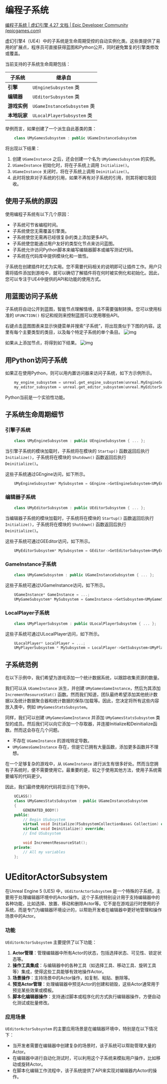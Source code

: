 # 编程子系统

[编程子系统 | 虚幻引擎 4.27 文档 | Epic Developer Community (epicgames.com)](https://dev.epicgames.com/documentation/zh-cn/unreal-engine/programming-subsystems?application_version=4.27)

虚幻引擎4（UE4）中的子系统是生命周期受控的自动实例化类。这些类提供了易用的扩展点，程序员可直接获得蓝图和Python公开，同时避免繁复的引擎类修改或覆盖。

当前支持的子系统生命周期包括：

| 子系统       | 继承自                      |
| ------------ | --------------------------- |
| **引擎**     | `UEngineSubsystem` 类       |
| **编辑器**   | `UEditorSubsystem` 类       |
| **游戏实例** | `UGameInstanceSubsystem` 类 |
| **本地玩家** | `ULocalPlayerSubsystem` 类  |

举例而言，如果创建了一个派生自此基类的类：

```cpp
	class UMyGamesSubsystem : public UGameInstanceSubsystem
```

将出现以下结果：

1. 创建 `UGameInstance` 之后，还会创建一个名为 `UMyGamesSubsystem` 的实例。
2. `UGameInstance` 初始化时，将在子系统上调用 `Initialize()`。
3. `UGameInstance` 关闭时，将在子系统上调用 `Deinitialize()`。
4. 此时将放弃对子系统的引用，如果不再有对子系统的引用，则其将被垃圾回收。

## 使用子系统的原因

使用编程子系统有以下几个原因：

- 子系统可节省编程时间。
- 子系统使您无需覆盖引擎类。
- 子系统使您无需再已经很复杂的类上添加更多API。
- 子系统使您能通过用户友好的类型化节点来访问蓝图。
- 子系统允许访问Python脚本来编写编辑器脚本或编写测试代码。
- 子系统在代码库中提供模块化和一致性。

子系统在创建插件时尤为实用。您不需要代码相关的说明即可让插件工作。用户只需将插件添加到游戏中，就可以确切了解插件将在何时被实例化和初始化。因此，您可以专注于UE4中提供的API和功能的使用方式。

## 用蓝图访问子系统

子系统将自动公开到蓝图，智能节点理解情境，且不需要强制转换。您可以使用标准的 `UFUNCTION()` 标记和规则来控制蓝图可以使用哪些API。

右键点击蓝图图表来显示快捷菜单并搜索“子系统”，将出现类似于下图的内容。这里有每个主要类型的类目，以及每个特定子系统的单个条目。 ![img](https://d1iv7db44yhgxn.cloudfront.net/documentation/images/6967f786-b005-449a-92c0-4eef3f04ba36/subsystems_01.png)

如果从上添加节点，将得到如下结果。 ![img](https://d1iv7db44yhgxn.cloudfront.net/documentation/images/bd4f0f49-3943-49cc-8f2a-1bf96c61a218/subsystems_02.png)

## 用Python访问子系统

如果正在使用Python，则可以用内置访问器来访问子系统，如下方示例所示。

```cpp
	my_engine_subsystem = unreal.get_engine_subsystem(unreal.MyEngineSubsystem)
	my_editor_subsystem = unreal.get_editor_subsystem(unreal.MyEditorSubsystem)
```



Python当前是一个实验性功能。

## 子系统生命周期细节

### 引擎子系统

```cpp
	class UMyEngineSubsystem : public UEngineSubsystem { ... };
```

当引擎子系统的模块加载时，子系统将在模块的 `Startup()` 函数返回后执行 `Initialize()`，子系统将在模块的 `Shutdown()` 函数返回后执行 `Deinitialize()`。

这些子系统通过GEngine访问，如下所示。

```cpp
	UMyEngineSubsystem* MySubsystem = GEngine->GetEngineSubsystem<UMyEngineSubsystem>();
```

### 编辑器子系统

```cpp
	class UMyEditorSubsystem : public UEditorSubsystem { ... };
```

当编辑器子系统的模块加载时，子系统将在模块的 `Startup()` 函数返回后执行 `Initialize()`，子系统将在模块的 `Shutdown()` 函数返回后执行 `Deinitialize()`。

这些子系统可通过GEEditor访问，如下所示。

```cpp
	UMyEditorSubsystem* MySubsystem = GEditor->GetEditorSubsystem<UMyEditorSubsystem>();
```

### GameInstance子系统

```cpp
	class UMyGameSubsystem : public UGameInstanceSubsystem { ... };
```

这些子系统可通过UGameInstance访问，如下所示。

```cpp
	UGameInstance* GameInstance = ...;
	UMyGameSubsystem* MySubsystem = GameInstance->GetSubsystem<UMyGameSubsystem>();
```

### LocalPlayer子系统

```cpp
	class UMyPlayerSubsystem : public ULocalPlayerSubsystem { ... };
```

这些子系统可通过ULocalPlayer访问，如下所示。

```cpp
	ULocalPlayer* LocalPlayer = ...;
	UMyPlayerSubsystem * MySubsystem = LocalPlayer->GetSubsystem<UMyPlayerSubsystem>();
```

## 子系统范例

在以下示例中，我们希望为游戏添加一个统计数据系统，以跟踪收集资源的数量。

我们可以从 `UGameInstance` 派生，并创建 `UMyGamesGameInstance`，然后为其添加 `IncrementResourceStat()` 函数。然而我们知道，团队最终希望添加其他统计数据以及统计数据聚合器和统计数据的保存/加载等。因此，您决定将所有这些内容放入类中，例如 `UMyGamesStatsSubsystem`。

同样，我们可以创建 `UMyGamesGameInstance` 并添加 `UMyGamesStatsSubsystem` 类型的成员。然后我们可以向它添加一个存取器，并连接Initialize和Deinitialize函数。然而这会存在几个问题。

- 不存在 `UGameInstance` 的游戏特定导数。
- `UMyGamesGameInstance` 存在，但是它已拥有大量函数，添加更多函数并不理想。

在一个足够复杂的游戏中，从 `UGameInstance` 进行派生有很多好处。然而当您拥有子系统时，便不需要使用它。最重要的是，较之于使用其他方法，使用子系统需要编写的代码更少。

因此，我们最终使用的代码将显示在下例中。

```cpp
	UCLASS()
	class UMyGamesStatsSubsystem : public UGameInstanceSubsystem
	{
		GENERATED_BODY()
	public:
		// Begin USubsystem
		virtual void Initialize(FSubsystemCollectionBase& Collection) override;
		virtual void Deinitialize() override;
		// End USubsystem
 
		void IncrementResourceStat();
	private:
		// All my variables
	};
```



# UEditorActorSubsystem

在Unreal Engine 5 (UE5) 中，`UEditorActorSubsystem` 是一个特殊的子系统，主要用于处理编辑器环境中的Actor操作。这个子系统特别设计用于支持编辑器中的各种功能，比如选择、放置、移动和删除Actor等。它不是在游戏运行时使用的子系统，而是专门为编辑器环境设计的，以帮助开发者在编辑器中更好地管理和操作场景中的Actor。

### 功能

`UEditorActorSubsystem` 主要提供了以下功能：

1. **Actor管理**：管理编辑器中所有Actor的状态，包括选择状态、可见性、锁定状态等。
2. **操作工具集成**：与编辑器中的各种工具（如选择工具、移动工具、旋转工具等）集成，使得这些工具能够有效地操作Actor。
3. **场景操作**：支持场景中的Actor操作，如复制、粘贴、删除等。
4. **预览Actor管理**：处理编辑器中预览Actor的创建和销毁，这些Actor通常用于预览某些效果或模板。
5. **脚本化编辑器操作**：支持通过脚本或程序化的方式执行编辑器操作，方便自动化测试或批量修改。

### 应用场景

`UEditorActorSubsystem` 的主要应用场景是在编辑器环境中，特别是在以下情况下：

- 当开发者需要在编辑器中创建复杂的场景时，该子系统可以帮助管理大量的Actor。
- 在编辑器中进行自动化测试时，可以利用这个子系统来模拟用户操作，比如移动或旋转Actor。
- 在脚本化编辑工作流程中，该子系统提供了API来实现对编辑器内Actor的操作。


